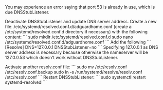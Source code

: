 You may experience an error saying that port 53 is already in use, which is due DNSStubListener.

Deactivate DNSStubListener and update DNS server address. Create a new file: /etc/systemd/resolved.conf.d/adguardhome.conf (create a /etc/systemd/resolved.conf.d directory if necessary) with the following content:
´´´
sudo mkdir /etc/systemd/resolved.conf.d
sudo nano /etc/systemd/resolved.conf.d/adguardhome.conf
´´´
Add the following
´´´
[Resolve]
DNS=127.0.0.1
DNSStubListener=no
´´´
Specifying 127.0.0.1 as DNS server address is necessary because otherwise the nameserver will be 127.0.0.53 which doesn't work without DNSStubListener.

Activate another resolv.conf file:
´´´
sudo mv /etc/resolv.conf /etc/resolv.conf.backup
sudo ln -s /run/systemd/resolve/resolv.conf /etc/resolv.conf
´´´
Restart DNSStubListener:
´´´
sudo systemctl restart systemd-resolved
´´´
